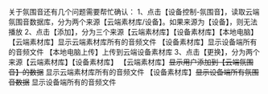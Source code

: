 关于氛围音还有几个问题需要帮忙确认：
1、点击【设备控制-氛围音】，读取云端氛围音数据库，分为两个来源【云端素材库/设备】。如果来源为【设备】，则无法播放
2、点击【添加】，分为三个来源【云端素材库】【设备素材库】【本地电脑】
【云端素材库】显示云端素材库所有的音频文件
【设备素材库】显示设备端所有的音频文件
【本地电脑上传】上传到云端设备素材库
3、点击【更换】，分为两个来源【云端素材库】【设备素材库】
【云端素材库】~~显示用户添加到【云端氛围音】的数据~~     显示云端素材库所有的音频文件
【设备素材库】~~显示设备端所有氛围音数据~~                       显示设备端所有的音频文件